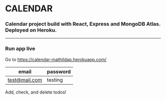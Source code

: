 # CALENDAR

### Calendar project build with React, Express and MongoDB Atlas. Deployed on Heroku.

---

### Run app live

Go to https://calendar-mathildap.herokuapp.com/

| email         | password |
| ------------- | -------- |
| test@mail.com | testing  |

Add, check, and delete todos!
